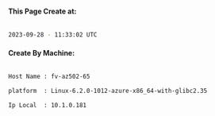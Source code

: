
   
#### This Page Create at:

```bash

2023-09-28 - 11:33:02 UTC

```

#### Create By Machine:

```bash

Host Name : fv-az502-65

platform  : Linux-6.2.0-1012-azure-x86_64-with-glibc2.35

Ip Local  : 10.1.0.181

```

